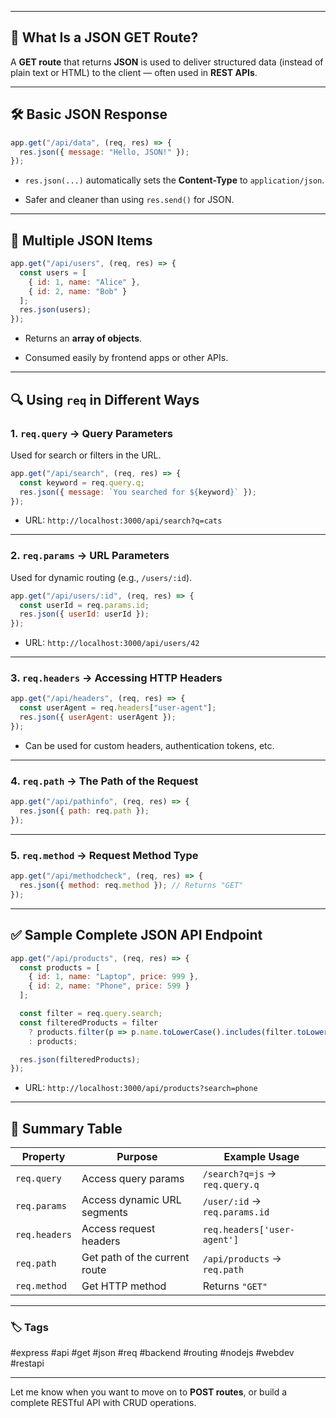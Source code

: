 
---

## 🧠 What Is a JSON GET Route?

A **GET route** that returns **JSON** is used to deliver structured data (instead of plain text or HTML) to the client — often used in **REST APIs**.

---

## 🛠️ Basic JSON Response

```js
app.get("/api/data", (req, res) => {
  res.json({ message: "Hello, JSON!" });
});
```

- `res.json(...)` automatically sets the **Content-Type** to `application/json`.
    
- Safer and cleaner than using `res.send()` for JSON.
    

---

## 🔄 Multiple JSON Items

```js
app.get("/api/users", (req, res) => {
  const users = [
    { id: 1, name: "Alice" },
    { id: 2, name: "Bob" }
  ];
  res.json(users);
});
```

- Returns an **array of objects**.
    
- Consumed easily by frontend apps or other APIs.
    

---

## 🔍 Using `req` in Different Ways

### 1. `req.query` → Query Parameters

Used for search or filters in the URL.

```js
app.get("/api/search", (req, res) => {
  const keyword = req.query.q;
  res.json({ message: `You searched for ${keyword}` });
});
```

- URL: `http://localhost:3000/api/search?q=cats`
    

---

### 2. `req.params` → URL Parameters

Used for dynamic routing (e.g., `/users/:id`).

```js
app.get("/api/users/:id", (req, res) => {
  const userId = req.params.id;
  res.json({ userId: userId });
});
```

- URL: `http://localhost:3000/api/users/42`
    

---

### 3. `req.headers` → Accessing HTTP Headers

```js
app.get("/api/headers", (req, res) => {
  const userAgent = req.headers["user-agent"];
  res.json({ userAgent: userAgent });
});
```

- Can be used for custom headers, authentication tokens, etc.
    

---

### 4. `req.path` → The Path of the Request

```js
app.get("/api/pathinfo", (req, res) => {
  res.json({ path: req.path });
});
```

---

### 5. `req.method` → Request Method Type

```js
app.get("/api/methodcheck", (req, res) => {
  res.json({ method: req.method }); // Returns "GET"
});
```

---

## ✅ Sample Complete JSON API Endpoint

```js
app.get("/api/products", (req, res) => {
  const products = [
    { id: 1, name: "Laptop", price: 999 },
    { id: 2, name: "Phone", price: 599 }
  ];

  const filter = req.query.search;
  const filteredProducts = filter
    ? products.filter(p => p.name.toLowerCase().includes(filter.toLowerCase()))
    : products;

  res.json(filteredProducts);
});
```

- URL: `http://localhost:3000/api/products?search=phone`
    

---

## 🏁 Summary Table

|Property|Purpose|Example Usage|
|---|---|---|
|`req.query`|Access query params|`/search?q=js` → `req.query.q`|
|`req.params`|Access dynamic URL segments|`/user/:id` → `req.params.id`|
|`req.headers`|Access request headers|`req.headers['user-agent']`|
|`req.path`|Get path of the current route|`/api/products` → `req.path`|
|`req.method`|Get HTTP method|Returns `"GET"`|

---

### 🏷️ Tags

#express #api #get #json #req #backend #routing #nodejs #webdev #restapi

---

Let me know when you want to move on to **POST routes**, or build a complete RESTful API with CRUD operations.